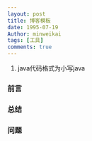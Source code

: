 ```yaml
---
layout: post
title: 博客模板
date: 1995-07-19
Author: minweikai
tags: [工具]
comments: true
---
```


1. java代码格式为小写java

### 前言

### 总结

### 问题